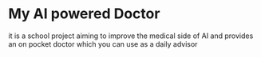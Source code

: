 # My AI powered Doctor 
it is a school project aiming to improve the medical side of AI and provides an on pocket doctor which you can use as a daily advisor
